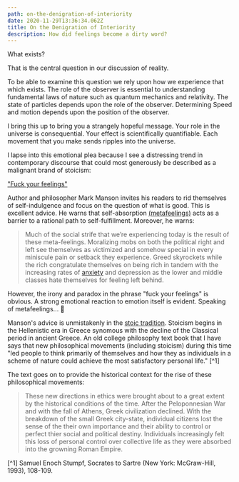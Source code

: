 ```yaml
---
path: on-the-denigration-of-interiority
date: 2020-11-29T13:36:34.062Z
title: On the Denigration of Interiority
description: How did feelings become a dirty word?
---
```

What exists?

That is the central question in our discussion of reality.

To be able to examine this question we rely upon how we experience that which exists. The role of the observer is essential to understanding fundamental laws of nature such as quantum mechanics and relativity. The state of particles depends upon the role of the observer. Determining Speed and motion depends upon the position of the observer.

I bring this up to bring you a strangely hopeful message. Your role in the universe is consequential. Your effect is scientifically quantifiable. Each movement that you make sends ripples into the universe.

I lapse into this emotional plea because I see a distressing trend in contemporary discourse that could most generously be described as a malignant brand of stoicism:

["Fuck your feelings"](https://markmanson.net/fuck-your-feelings)

Author and philosopher Mark Manson invites his readers to rid themselves of self-indulgence and focus on the question of what is good. This is excellent advice. He warns that self-absorption [(metafeelings)](https://markmanson.net/fuck-your-feelings#metafeelings-table) acts as a barrier to a rational path to self-fulfillment. Moreover, he warns: 

> Much of the social strife that we’re experiencing today is the result of these meta-feelings. Moralizing mobs on both the political right and left see themselves as victimized and somehow special in every miniscule pain or setback they experience. Greed skyrockets while the rich congratulate themselves on being rich in tandem with the increasing rates of [anxiety](https://markmanson.net/videos/overcome-anxiety-course) and depression as the lower and middle classes hate themselves for feeling left behind.

However, the irony and paradox in the phrase "fuck your feelings" is obvious. A strong emotional reaction to emotion itself is evident. Speaking of metafeelings... 🤔

Manson's advice is unmistakenly in the [stoic tradition](https://en.wikipedia.org/wiki/Stoicism). Stoicism begins in the Hellenistic era in Greece synomous with the decline of the Classical period in ancient Greece. An old college philosophy text book that I have says that new philosophical movements (including stoicism) during this time "led people to think primarily of themselves and how they as individuals in a scheme of nature could achieve the most satisfactory personal life." [^1]

The text goes on to provide the historical context for the rise of these philosophical movements:

> These new directions in ethics were brought about to a great extent by the historical conditions of the time. After the Peloponnesian War and with the fall of Athens, Greek civilization declined. With the breakdown of the small Greek city-state, individual citizens lost the sense of the their own importance and their ability to control or perfect thier social and political destiny. Individuals increasingly felt this loss of personal control over collective life as they were absorbed into the growning Roman Empire.

[^1] Samuel Enoch Stumpf, Socrates to Sartre (New York: McGraw-Hill, 1993), 108-109.

